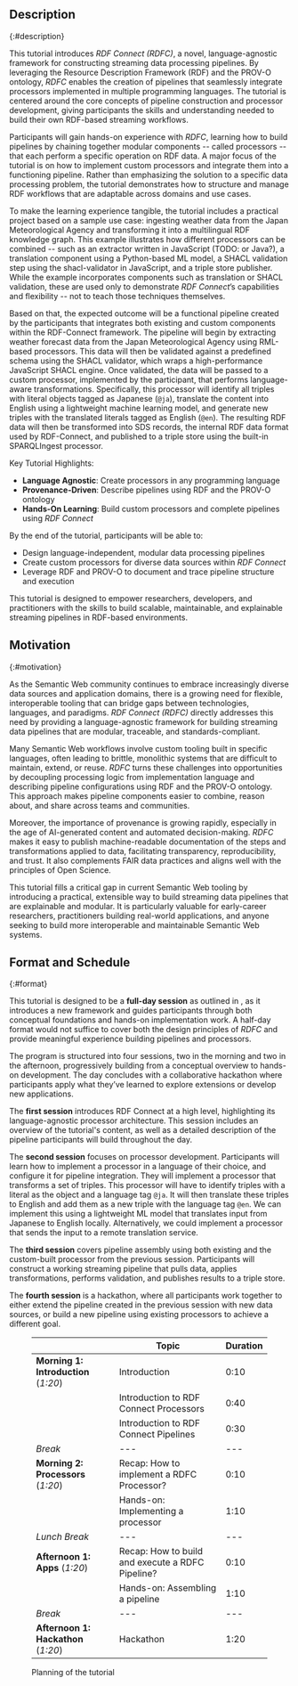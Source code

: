 ## Description

{:#description}

This tutorial introduces _RDF Connect (RDFC)_, a novel, language-agnostic framework for constructing streaming data
processing pipelines.
By leveraging the Resource Description Framework (RDF) and the PROV-O ontology, _RDFC_ enables the
creation of pipelines that seamlessly integrate processors implemented in multiple programming languages.
The tutorial is centered around the core concepts of pipeline construction and processor development, giving
participants the skills and understanding needed to build their own RDF-based streaming workflows.

Participants will gain hands-on experience with _RDFC_, learning how to build pipelines by chaining together modular
components -- called processors -- that each perform a specific operation on RDF data.
A major focus of the tutorial is on how to implement custom processors and integrate them into a functioning pipeline.
Rather than emphasizing the solution to a specific data processing problem, the tutorial demonstrates how to structure
and manage RDF workflows that are adaptable across domains and use cases.

To make the learning experience tangible, the tutorial includes a practical project based on a sample use case:
ingesting weather data from the Japan Meteorological Agency and transforming it into a multilingual RDF knowledge graph.
This example illustrates how different processors can be combined -- such as an extractor written in JavaScript
(TODO: or Java?), a translation component using a Python-based ML model, a SHACL validation step using the
shacl-validator in JavaScript, and a triple store publisher.
While the example incorporates components such as translation or SHACL validation, these are used only to demonstrate
_RDF Connect_’s capabilities and flexibility -- not to teach those techniques themselves.

Based on that, the expected outcome will be a functional pipeline created by the participants that integrates both
existing and custom components within the RDF-Connect framework.
The pipeline will begin by extracting weather forecast data from the Japan Meteorological Agency using RML-based
processors.
This data will then be validated against a predefined schema using the SHACL validator, which wraps a high-performance
JavaScript SHACL engine.
Once validated, the data will be passed to a custom processor, implemented by the participant, that performs
language-aware transformations.
Specifically, this processor will identify all triples with literal objects tagged as Japanese (`@ja`), translate the
content into English using a lightweight machine learning model, and generate new triples with the translated literals
tagged as English (`@en`).
The resulting RDF data will then be transformed into SDS records, the internal RDF data format used by RDF-Connect, and
published to a triple store using the built-in SPARQLIngest processor.

Key Tutorial Highlights:

- **Language Agnostic**: Create processors in any programming language
- **Provenance-Driven**: Describe pipelines using RDF and the PROV-O ontology
- **Hands-On Learning**: Build custom processors and complete pipelines using _RDF Connect_

By the end of the tutorial, participants will be able to:

- Design language-independent, modular data processing pipelines
- Create custom processors for diverse data sources within _RDF Connect_
- Leverage RDF and PROV-O to document and trace pipeline structure and execution

This tutorial is designed to empower researchers, developers, and practitioners with the skills to build scalable,
maintainable, and explainable streaming pipelines in RDF-based environments.

## Motivation

{:#motivation}

As the Semantic Web community continues to embrace increasingly diverse data sources and application domains, there is a
growing need for flexible, interoperable tooling that can bridge gaps between technologies, languages, and paradigms.
_RDF Connect (RDFC)_ directly addresses this need by providing a language-agnostic framework for building streaming data
pipelines that are modular, traceable, and standards-compliant.

Many Semantic Web workflows involve custom tooling built in specific languages, often leading to brittle, monolithic
systems that are difficult to maintain, extend, or reuse.
_RDFC_ turns these challenges into opportunities by decoupling processing logic from implementation language and
describing pipeline configurations using RDF and the PROV-O ontology.
This approach makes pipeline components easier to combine, reason about, and share across teams and communities.

Moreover, the importance of provenance is growing rapidly, especially in the age of AI-generated content and automated
decision-making.
_RDFC_ makes it easy to publish machine-readable documentation of the steps and transformations applied to data,
facilitating transparency, reproducibility, and trust.
It also complements FAIR data practices and aligns well with the principles of Open Science.

This tutorial fills a critical gap in current Semantic Web tooling by introducing a practical, extensible way to build
streaming data pipelines that are explainable and modular.
It is particularly valuable for early-career researchers, practitioners building real-world applications, and anyone
seeking to build more interoperable and maintainable Semantic Web systems.

## Format and Schedule

{:#format}

This tutorial is designed to be a **full-day session** as outlined in [](#planning), as it introduces a new framework
and guides participants through both conceptual foundations and hands-on implementation work.
A half-day format would not suffice to cover both the design principles of _RDFC_ and provide meaningful experience
building pipelines and processors.

The program is structured into four sessions, two in the morning and two in the afternoon, progressively building from a
conceptual overview to hands-on development.
The day concludes with a collaborative hackathon where participants apply what they’ve learned to explore extensions or
develop new applications.

The **first session** introduces RDF Connect at a high level, highlighting its language-agnostic processor architecture.
This session includes an overview of the tutorial's content, as well as a detailed description of the pipeline
participants will build throughout the day.

The **second session** focuses on processor development. Participants will learn how to implement a processor in a
language of their choice, and configure it for pipeline integration.
They will implement a processor that transforms a set of triples.
This processor will have to identify triples with a literal as the object and a language tag `@ja`.
It will then translate these triples to English and add them as a new triple with the language tag `@en`.
We can implement this using a lightweight ML model that translates input from Japanese to English locally.
Alternatively, we could implement a processor that sends the input to a remote translation service.

The **third session** covers pipeline assembly using both existing and the custom-built processor from the previous
session.
Participants will construct a working streaming pipeline that pulls data, applies transformations, performs validation,
and publishes results to a triple store.

The **fourth session** is a hackathon, where all participants work together to either extend the pipeline created in the
previous session with new data sources, or build a new pipeline using existing processors to achieve a different goal.


<figure id="planning" markdown="1" class="table">

|                                      | Topic                                            | Duration |
|--------------------------------------|--------------------------------------------------|----------|
| **Morning 1: Introduction** (_1:20_) | Introduction                                     | 0:10     |
|                                      | Introduction to RDF Connect Processors           | 0:40     |
|                                      | Introduction to RDF Connect Pipelines            | 0:30     |
| *Break*                              | ---                                              | ---      |
| **Morning 2: Processors** (_1:20_)   | Recap: How to implement a RDFC Processor?        | 0:10     |
|                                      | Hands-on: Implementing a processor               | 1:10     |
| *Lunch Break*                        | ---                                              | ---      |
| **Afternoon 1: Apps** (_1:20_)       | Recap: How to build and execute a RDFC Pipeline? | 0:10     |
|                                      | Hands-on: Assembling a pipeline                  | 1:10     |
| *Break*                              | ---                                              | ---      |
| **Afternoon 1: Hackathon** (_1:20_)  | Hackathon                                        | 1:20     |

<figcaption markdown="block">
Planning of the tutorial
</figcaption>
</figure>


